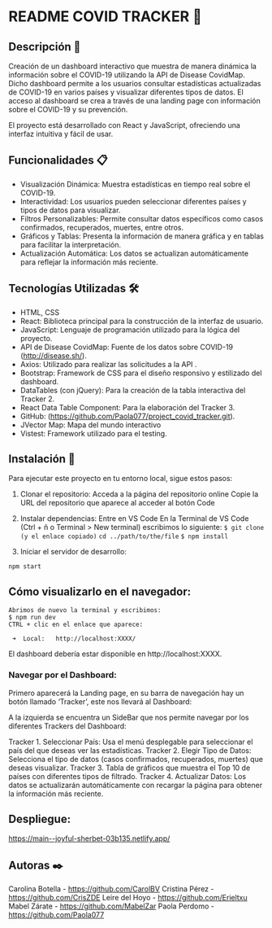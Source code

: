 # README COVID TRACKER 🦠

## Descripción 📖

Creación de un dashboard interactivo que muestra de manera dinámica la información sobre el COVID-19 utilizando la API de Disease CovidMap. Dicho dashboard permite a los usuarios consultar estadísticas actualizadas de COVID-19 en varios países y visualizar diferentes tipos de datos. 
El acceso al dashboard se crea a través de una landing page con información sobre el COVID-19 y su prevención.
 
El proyecto está desarrollado con React y JavaScript, ofreciendo una interfaz intuitiva y fácil de usar.

## Funcionalidades 📋

* Visualización Dinámica: Muestra estadísticas en tiempo real sobre el COVID-19.
* Interactividad: Los usuarios pueden seleccionar diferentes países y tipos de datos para visualizar.
* Filtros Personalizables: Permite consultar datos específicos como casos confirmados, recuperados, muertes, entre otros.
* Gráficos y Tablas: Presenta la información de manera gráfica y en tablas para facilitar la interpretación.
* Actualización Automática: Los datos se actualizan automáticamente para reflejar la información más reciente.

## Tecnologías Utilizadas 🛠️

* HTML, CSS
* React: Biblioteca principal para la construcción de la interfaz de usuario.
* JavaScript: Lenguaje de programación utilizado para la lógica del proyecto.
* API de Disease CovidMap: Fuente de los datos sobre COVID-19 (http://disease.sh/).
* Axios: Utilizado para realizar las solicitudes a la API .
* Bootstrap: Framework de CSS para el diseño responsivo y estilizado del dashboard.
* DataTables (con jQuery): Para la creación de la tabla interactiva del Tracker 2.
* React Data Table Component: Para la elaboración del Tracker 3.
* GitHub: (https://github.com/Paola077/project_covid_tracker.git).
* JVector Map: Mapa del mundo interactivo
* Vistest: Framework utilizado para el testing.

## Instalación 🔧

Para ejecutar este proyecto en tu entorno local, sigue estos pasos:

1. Clonar el repositorio:
Acceda a la página del repositorio online
Copie la URL del repositorio que aparece al acceder al botón Code

2. Instalar dependencias:
Entre en VS Code 
En la Terminal de VS Code (Ctrl + ñ o Terminal > New terminal) escribimos lo siguiente:
`$ git clone (y el enlace copiado)`
`cd ../path/to/the/file`
`$ npm install`

3. Iniciar el servidor de desarrollo:

`npm start`


## Cómo visualizarlo en el navegador:
	
	Abrimos de nuevo la terminal y escribimos:
	$ npm run dev
	CTRL + clic en el enlace que aparece:
	
	 ➜  Local:   http://localhost:XXXX/

El dashboard debería estar disponible en http://localhost:XXXX.

### Navegar por el Dashboard:

Primero aparecerá la Landing page, en su barra de navegación hay un botón llamado ‘Tracker’, este nos llevará al Dashboard:

A la izquierda se encuentra un SideBar que nos permite navegar por los diferentes Trackers del Dashboard:

Tracker 1. Seleccionar País: Usa el menú desplegable para seleccionar el país del que deseas ver las estadísticas.
Tracker 2. Elegir Tipo de Datos: Selecciona el tipo de datos (casos confirmados, recuperados, muertes) que deseas visualizar.
Tracker 3. Tabla de gráficos que muestra el Top 10 de países con diferentes tipos de filtrado.
Tracker 4. Actualizar Datos: Los datos se actualizarán automáticamente con recargar la página para obtener la información más reciente.

## Despliegue:
https://main--joyful-sherbet-03b135.netlify.app/

## Autoras ✒️
Carolina Botella - https://github.com/CarolBV
Cristina Pérez - https://github.com/CrisZDE
Leire del Hoyo - https://github.com/Erieltxu
Mabel Zárate - https://github.com/MabelZar
Paola Perdomo  - https://github.com/Paola077